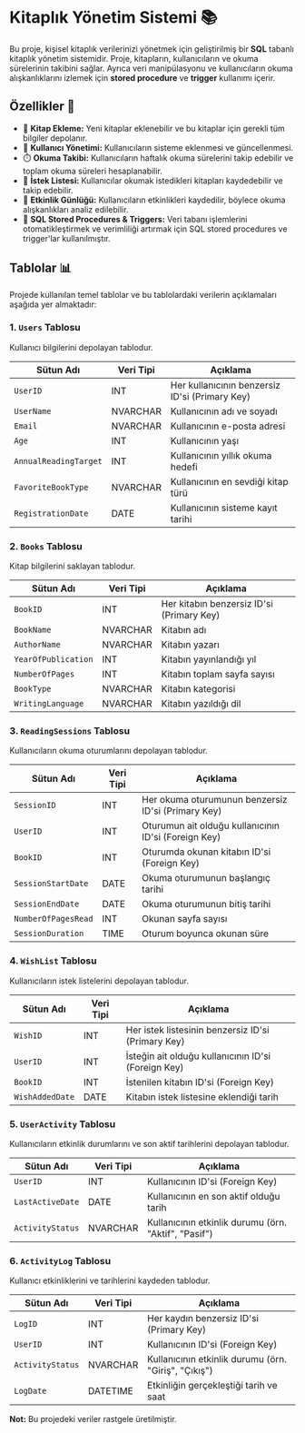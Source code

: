# Kitaplık Yönetim Sistemi 📚

Bu proje, kişisel kitaplık verilerinizi yönetmek için geliştirilmiş bir **SQL** tabanlı kitaplık yönetim sistemidir. Proje, kitapların, kullanıcıların ve okuma sürelerinin takibini sağlar. Ayrıca veri manipülasyonu ve kullanıcıların okuma alışkanlıklarını izlemek için **stored procedure** ve **trigger** kullanımı içerir.

## Özellikler 🚀

- 📖 **Kitap Ekleme:** Yeni kitaplar eklenebilir ve bu kitaplar için gerekli tüm bilgiler depolanır.
- 👤 **Kullanıcı Yönetimi:** Kullanıcıların sisteme eklenmesi ve güncellenmesi.
- ⏱️ **Okuma Takibi:** Kullanıcıların haftalık okuma sürelerini takip edebilir ve toplam okuma süreleri hesaplanabilir.
- 🌟 **İstek Listesi:** Kullanıcılar okumak istedikleri kitapları kaydedebilir ve takip edebilir.
- 🔄 **Etkinlik Günlüğü:** Kullanıcıların etkinlikleri kaydedilir, böylece okuma alışkanlıkları analiz edilebilir.
- 📝 **SQL Stored Procedures & Triggers:** Veri tabanı işlemlerini otomatikleştirmek ve verimliliği artırmak için SQL stored procedures ve trigger'lar kullanılmıştır.

## Tablolar 📊

Projede kullanılan temel tablolar ve bu tablolardaki verilerin açıklamaları aşağıda yer almaktadır:

### 1. `Users` Tablosu
Kullanıcı bilgilerini depolayan tablodur.

| Sütun Adı            | Veri Tipi | Açıklama                                                        |
|----------------------|-----------|-----------------------------------------------------------------|
| `UserID`             | INT       | Her kullanıcının benzersiz ID'si (Primary Key)                |
| `UserName`           | NVARCHAR  | Kullanıcının adı ve soyadı                                      |
| `Email`              | NVARCHAR  | Kullanıcının e-posta adresi                                     |
| `Age`                | INT       | Kullanıcının yaşı                                              |
| `AnnualReadingTarget` | INT       | Kullanıcının yıllık okuma hedefi                               |
| `FavoriteBookType`   | NVARCHAR  | Kullanıcının en sevdiği kitap türü                              |
| `RegistrationDate`   | DATE      | Kullanıcının sisteme kayıt tarihi 

### 2. `Books` Tablosu
Kitap bilgilerini saklayan tablodur.

| Sütun Adı      | Veri Tipi | Açıklama                       |
|----------------|-----------|--------------------------------|
| `BookID`       | INT       | Her kitabın benzersiz ID'si (Primary Key) |
| `BookName`        | NVARCHAR  | Kitabın adı                    |
| `AuthorName`       | NVARCHAR  | Kitabın yazarı                 |
| `YearOfPublication` | INT    | Kitabın yayınlandığı yıl       |
| `NumberOfPages`    | INT       | Kitabın toplam sayfa sayısı    |
| `BookType`     | NVARCHAR  | Kitabın kategorisi             |
| `WritingLanguage`     | NVARCHAR  | Kitabın yazıldığı dil             |

### 3. `ReadingSessions` Tablosu
Kullanıcıların okuma oturumlarını depolayan tablodur.

| Sütun Adı           | Veri Tipi | Açıklama                                                         |
|---------------------|-----------|------------------------------------------------------------------|
| `SessionID`         | INT       | Her okuma oturumunun benzersiz ID'si (Primary Key)             |
| `UserID`            | INT       | Oturumun ait olduğu kullanıcının ID'si (Foreign Key)           |
| `BookID`            | INT       | Oturumda okunan kitabın ID'si (Foreign Key)                    |
| `SessionStartDate`  | DATE      | Okuma oturumunun başlangıç tarihi                               |
| `SessionEndDate`    | DATE      | Okuma oturumunun bitiş tarihi                                   |
| `NumberOfPagesRead` | INT       | Okunan sayfa sayısı                                             |
| `SessionDuration`    | TIME      | Oturum boyunca okunan süre 


### 4. `WishList` Tablosu
Kullanıcıların istek listelerini depolayan tablodur.

| Sütun Adı         | Veri Tipi | Açıklama                                                        |
|-------------------|-----------|-----------------------------------------------------------------|
| `WishID`          | INT       | Her istek listesinin benzersiz ID'si (Primary Key)            |
| `UserID`          | INT       | İsteğin ait olduğu kullanıcının ID'si (Foreign Key)           |
| `BookID`          | INT       | İstenilen kitabın ID'si (Foreign Key)                          |
| `WishAddedDate`   | DATE      | Kitabın istek listesine eklendiği tarih                        |


### 5. `UserActivity` Tablosu
Kullanıcıların etkinlik durumlarını ve son aktif tarihlerini depolayan tablodur.

| Sütun Adı         | Veri Tipi | Açıklama                                                        |
|-------------------|-----------|-----------------------------------------------------------------|
| `UserID`          | INT       | Kullanıcının ID'si (Foreign Key)                               |
| `LastActiveDate`  | DATE      | Kullanıcının en son aktif olduğu tarih                          |
| `ActivityStatus`   | NVARCHAR  | Kullanıcının etkinlik durumu (örn. "Aktif", "Pasif")          |

### 6. `ActivityLog` Tablosu
Kullanıcı etkinliklerini ve tarihlerini kaydeden tablodur.

| Sütun Adı         | Veri Tipi | Açıklama                                                        |
|-------------------|-----------|-----------------------------------------------------------------|
| `LogID`           | INT       | Her kaydın benzersiz ID'si (Primary Key)                       |
| `UserID`          | INT       | Kullanıcının ID'si (Foreign Key)                               |
| `ActivityStatus`   | NVARCHAR  | Kullanıcının etkinlik durumu (örn. "Giriş", "Çıkış")          |
| `LogDate`         | DATETIME  | Etkinliğin gerçekleştiği tarih ve saat                         |


**Not:** Bu projedeki veriler rastgele üretilmiştir.